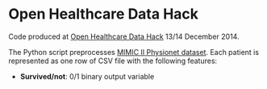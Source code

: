 Open Healthcare Data Hack
=========================

Code produced at [Open Healthcare Data Hack](http://healthcaredatascience.com/) 13/14 December 2014.

The Python script preprocesses [MIMIC II Physionet dataset](http://physionet.org/challenge/2012/). Each patient is represented as one row of CSV file with the following features:

* __Survived/not__: 0/1 binary output variable

